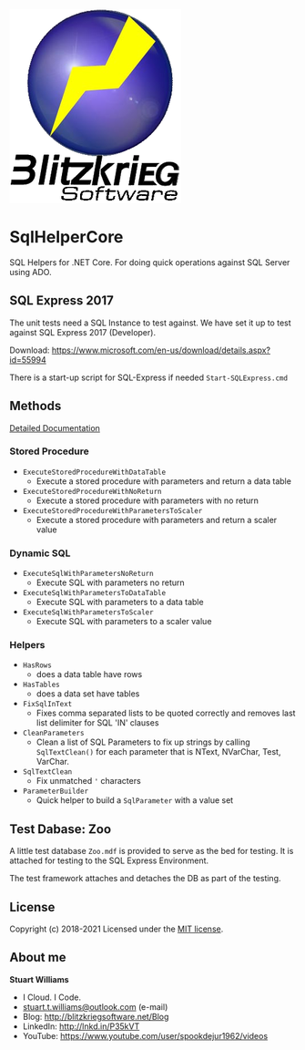 ![Logo](BlitzkriegSoftware.AdoSqlHelper/blizkrieglogo300_50.png)
# SqlHelperCore #
SQL Helpers for .NET Core. For doing quick operations against SQL Server using ADO.

## SQL Express 2017 ##

The unit tests need a SQL Instance to test against. We have set it up to test against SQL Express 2017 (Developer).

Download: https://www.microsoft.com/en-us/download/details.aspx?id=55994

There is a start-up script for SQL-Express if needed `Start-SQLExpress.cmd`

## Methods ##

[Detailed Documentation](./BlitzkriegSoftware.AdoSqlHelper/BlitzkriegSoftware.AdoSqlHelper.md)

### Stored Procedure ###

* `ExecuteStoredProcedureWithDataTable`
    - Execute a stored procedure with parameters and return a data table
* `ExecuteStoredProcedureWithNoReturn`
    - Execute a stored procedure with parameters with no return
* `ExecuteStoredProcedureWithParametersToScaler`
    - Execute a stored procedure with parameters and return a scaler value

### Dynamic SQL ###

* `ExecuteSqlWithParametersNoReturn`
    - Execute SQL with parameters no return
* `ExecuteSqlWithParametersToDataTable`
    - Execute SQL with parameters to a data table
* `ExecuteSqlWithParametersToScaler`
    - Execute SQL with parameters to a scaler value

### Helpers ###

* `HasRows`
    - does a data table have rows
* `HasTables`
    - does a data set have tables
* `FixSqlInText`
    - Fixes comma separated lists to be quoted correctly and removes last list delimiter for SQL 'IN' clauses
* `CleanParameters`
    - Clean a list of SQL Parameters to fix up strings by calling `SqlTextClean()` for each parameter that is NText, NVarChar, Test, VarChar.
* `SqlTextClean`
    - Fix unmatched `'` characters
* `ParameterBuilder`
    - Quick helper to build a `SqlParameter` with a value set

## Test Dabase: Zoo ##

A little test database `Zoo.mdf` is provided to serve as the bed for testing. It is attached for testing to the SQL Express Environment.

The test framework attaches and detaches the DB as part of the testing.

## License
Copyright (c) 2018-2021
Licensed under the [MIT license](LICENSE).

## About me ##

**Stuart Williams**

* I Cloud. I Code. 
* <a href="mailto:stuart.t.williams@outlook.com" target="_blank">stuart.t.williams@outlook.com</a> (e-mail)
* Blog: <a href="http://blitzkriegsoftware.net/Blog" target="_blank">http://blitzkriegsoftware.net/Blog</a>
* LinkedIn: <a href="http://lnkd.in/P35kVT" target="_blank">http://lnkd.in/P35kVT</a>
* YouTube: <a href="https://www.youtube.com/user/spookdejur1962/videos" target="_blank">https://www.youtube.com/user/spookdejur1962/videos</a> 